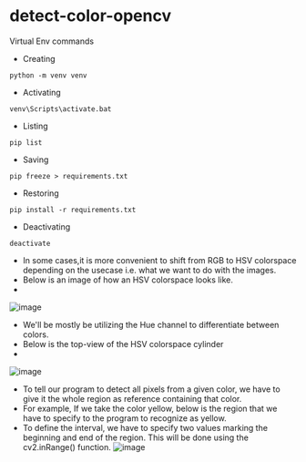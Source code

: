 # detect-color-opencv

Virtual Env commands

- Creating
 ```
python -m venv venv
```
- Activating
 ```
venv\Scripts\activate.bat
```
- Listing
```
pip list
```
- Saving
```
pip freeze > requirements.txt
```
- Restoring
```
pip install -r requirements.txt
```
- Deactivating
```
deactivate
```

- In some cases,it is more convenient to shift from RGB to HSV colorspace depending on the usecase i.e. what we want to do with the images.
- Below is an image of how an HSV colorspace looks like.
-
![image](https://github.com/user-attachments/assets/398a2a5d-a1dc-40b6-af7d-7d3e7f039268)

- We'll be mostly be utilizing the Hue channel to differentiate between colors.
- Below is the top-view of the HSV colorspace cylinder
- 
![image](https://github.com/user-attachments/assets/4b74367e-d519-4c7f-9865-bffe2d4d27c3)

- To tell our program to detect all pixels from a given color, we have to give it the whole region as reference containing that color.
- For example, If we take the color yellow, below is the region that we have to specify to the program to recognize as yellow.
- To define the interval, we have to specify two values marking the beginning and end of the region. This will be done using the cv2.inRange() function.
![image](https://github.com/user-attachments/assets/bf8aa988-9b59-43b2-aa85-a9714a232a1a)

